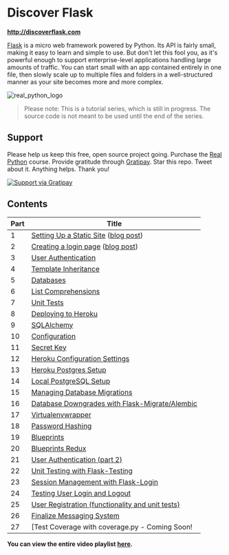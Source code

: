 # Discover Flask

**http://discoverflask.com**

[Flask](http://flask.pocoo.org/) is a micro web framework powered by Python. Its API is fairly small, making it easy to learn and simple to use. But don't let this fool you, as it's powerful enough to support enterprise-level applications handling large amounts of traffic. You can start small with an app contained entirely in one file, then slowly scale up to multiple files and folders in a well-structured manner as your site becomes more and more complex.

![real_python_logo](https://raw.githubusercontent.com/realpython/about/master/rp_small.png)

> Please note: This is a tutorial series, which is still in progress. The source code is not meant to be used until the end of the series.

## Support

Please help us keep this free, open source project going. Purchase the [Real Python](https://realpython.com/) course. Provide gratitude through [Gratipay](https://gratipay.com/mjhea0/). Star this repo. Tweet about it. Anything helps. Thank you!

<a href="https://gratipay.com/mjhea0/">
  <img alt="Support via Gratipay" src="https://cdn.rawgit.com/gratipay/gratipay-badge/2.1.3/dist/gratipay.png"/>
</a>

## Contents


| Part |      Title                |
|------|---------------------------|
| 1    | [Setting Up a Static Site](http://youtu.be/WfpFUmV1d0w) ([blog post](http://www.realpython.com/blog/python/introduction-to-flask-part-1-setting-up-a-static-site)) |
| 2    | [Creating a login page](http://youtu.be/bLA6eBGN-_0) ([blog post](http://www.realpython.com/blog/python/introduction-to-flask-part-2-creating-a-login-page)) |
| 3    | [User Authentication](http://youtu.be/BnBjhmspw4c) |
| 4    | [Template Inheritance](http://youtu.be/hNzruwVPtCE) |
| 5    | [Databases](http://youtu.be/_vrAjAHhUsA) |
| 6    | [List Comprehensions](http://youtu.be/WqmqNC8Teeo) |
| 7    | [Unit Tests](http://youtu.be/1aHNs1aEATg) |
| 8    | [Deploying to Heroku](http://youtu.be/L9uD74nHvFY) |
| 9    | [SQLAlchemy](https://www.youtube.com/watch?v=kuyrL6krkwA) |
| 10   | [Configuration](https://www.youtube.com/watch?v=4Eww3wVZK2I) |
| 11   | [Secret Key](http://youtu.be/tqu9y4iqKVI) |
| 12   | [Heroku Configuration Settings](http://youtu.be/Y-ONxFkAUJc) |
| 13   | [Heroku Postgres Setup](https://www.youtube.com/watch?v=FD0p-opdyoE) |
| 14   | [Local PostgreSQL Setup](https://www.youtube.com/watch?v=Up3p20rgWCw) |
| 15   | [Managing Database Migrations](http://youtu.be/YJibNSI-iaE) |
| 16   | [Database Downgrades with Flask-Migrate/Alembic](http://youtu.be/5UT1binVuYc) |
| 17   | [Virtualenvwrapper](http://youtu.be/thHNYVrY0lU) |
| 18   | [Password Hashing](http://youtu.be/LTJH5Mdgn4w) |
| 19   | [Blueprints](http://youtu.be/AeI_rBeZmwg) |
| 20   | [Blueprints Redux](http://youtu.be/TwNp1UagE9U) |
| 21   | [User Authentication (part 2)](http://youtu.be/_pzMDIi5BuI) |
| 22   | [Unit Testing with Flask-Testing](http://youtu.be/WDh_VQ41kYI) |
| 23   | [Session Management with Flask-Login](http://youtu.be/rJGMOOSnHL0) |
| 24   | [Testing User Login and Logout](https://www.youtube.com/watch?v=v0fp1O7zCUY) |
| 25   | [User Registration (functionality and unit tests)](http://youtu.be/kt4PEa5tsVw) |
| 26   | [Finalize Messaging System](http://youtu.be/WnT188ePHg4) |
| 27   | [Test Coverage with coverage.py - Coming Soon! |

**You can view the entire video playlist [here](http://www.youtube.com/watch?v=WfpFUmV1d0w&list=PLLjmbh6XPGK4ISY747FUHXEl9lBxre4mM&feature=share).**

